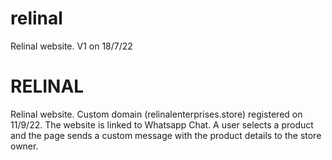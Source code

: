 # relinal
Relinal website. V1 on 18/7/22
# RELINAL
Relinal website.
Custom domain (relinalenterprises.store) registered on 11/9/22.
The website is linked to Whatsapp Chat. A user selects a product and the page sends a custom message with the product details to the store owner.
